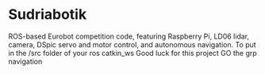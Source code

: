 # Sudriabotik
ROS-based Eurobot competition code, featuring Raspberry Pi, LD06 lidar, camera, DSpic servo and motor control, and autonomous navigation.
To put in the /src folder of your ros catkin_ws
Good luck for this project GO the grp navigation

